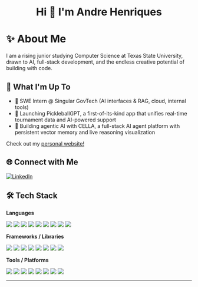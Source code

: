 <h1 align="center">Hi 👋 I'm Andre Henriques</h1>



# ✨ About Me

I am a rising junior studying Computer Science at Texas State University, drawn to AI, full-stack development, and the endless creative potential of building with code.


## 🚀 What I'm Up To

- 🧩  SWE Intern @ Singular GovTech (AI interfaces & RAG, cloud, internal tools)
- 🏓  Launching PickleballGPT, a first-of-its-kind app that unifies real-time tournament data and AI-powered support
- 🤖  Building agentic AI with CELLA, a full-stack AI agent platform with persistent vector memory and live reasoning visualization

Check out my <a href="https://andre-h.dev" target="_blank">personal website!</a>



## 🌐 Connect with Me

[![LinkedIn](https://img.shields.io/badge/LinkedIn-drehenriques-0A66C2?style=flat-square&logo=linkedin&logoColor=white)](https://linkedin.com/in/drehenriques)




## 🛠️ Tech Stack

**Languages**

<p>
  <img src="https://img.shields.io/badge/Python-3670A0?style=for-the-badge&logo=python&logoColor=fff"/>
  <img src="https://img.shields.io/badge/Java-007396?style=for-the-badge&logo=java&logoColor=fff"/>
  <img src="https://img.shields.io/badge/TypeScript-3178c6?style=for-the-badge&logo=typescript&logoColor=fff"/>
  <img src="https://img.shields.io/badge/JavaScript-f7df1e?style=for-the-badge&logo=javascript&logoColor=000"/>
  <img src="https://img.shields.io/badge/C++-00599C?style=for-the-badge&logo=cplusplus&logoColor=fff"/>
  <img src="https://img.shields.io/badge/C-00599C?style=for-the-badge&logo=c&logoColor=fff"/>
  <img src="https://img.shields.io/badge/SQL-336791?style=for-the-badge&logo=postgresql&logoColor=fff"/>
  <img src="https://img.shields.io/badge/HTML5-E34F26?style=for-the-badge&logo=html5&logoColor=fff"/>
  <img src="https://img.shields.io/badge/CSS3-1572B6?style=for-the-badge&logo=css3&logoColor=fff"/>
</p>

**Frameworks / Libraries**

<p>
  <img src="https://img.shields.io/badge/React-20232a?style=for-the-badge&logo=react&logoColor=61dafb"/>
  <img src="https://img.shields.io/badge/Next.js-000?style=for-the-badge&logo=next.js&logoColor=fff"/>
  <img src="https://img.shields.io/badge/Spring_Boot-6DB33F?style=for-the-badge&logo=springboot&logoColor=fff"/>
  <img src="https://img.shields.io/badge/FastAPI-009688?style=for-the-badge&logo=fastapi&logoColor=fff"/>
  <img src="https://img.shields.io/badge/Express.js-000000?style=for-the-badge&logo=express&logoColor=fff"/>
  <img src="https://img.shields.io/badge/Flask-000?style=for-the-badge&logo=flask&logoColor=fff"/>
  <img src="https://img.shields.io/badge/Tailwind_CSS-06B6D4?style=for-the-badge&logo=tailwindcss&logoColor=fff"/>
  <img src="https://img.shields.io/badge/Node.js-339933?style=for-the-badge&logo=node.js&logoColor=fff"/>
</p>

**Tools / Platforms**

<p>
  <img src="https://img.shields.io/badge/AWS-232F3E?style=for-the-badge&logo=amazonaws&logoColor=fff"/>
  <img src="https://img.shields.io/badge/Docker-2496ED?style=for-the-badge&logo=docker&logoColor=fff"/>
  <img src="https://img.shields.io/badge/GitHub_Actions-2088FF?style=for-the-badge&logo=github-actions&logoColor=fff"/>
  <img src="https://img.shields.io/badge/Git-F05032?style=for-the-badge&logo=git&logoColor=fff"/>
  <img src="https://img.shields.io/badge/MongoDB-4EA94B?style=for-the-badge&logo=mongodb&logoColor=fff"/>
  <img src="https://img.shields.io/badge/PostGIS-008000?style=for-the-badge&logo=postgis&logoColor=fff"/>
  <img src="https://img.shields.io/badge/Chroma-181717?style=for-the-badge"/>
  <img src="https://img.shields.io/badge/Qdrant-24C38A?style=for-the-badge"/>
</p>

---
